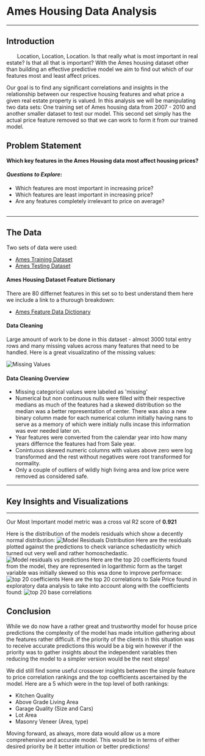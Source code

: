 # Ames Housing Data Analysis
---

## Introduction
&ensp;&ensp;&ensp;&ensp;Location, Location, Location. Is that really what is most important in real estate? Is that all that is important? With the Ames housing dataset other than building an effective predictive model we aim to find out which of our features most and least affect prices.

Our goal is to find any significant correlations and insights in the relationship between our respective housing features and what price a given real estate property is valued. In this analysis we will be manipulating two data sets: One training set of Ames housing data from 2007 - 2010 and another smaller dataset to test our model. This second set simply has the actual price feature removed so that we can work to form it from our trained model. 


## Problem Statement
**Which key features in the Ames Housing data most affect housing prices?** 

#### *Questions to Explore*:
- Which features are most important in increasing price?
- Which features are least important in increasing price?
- Are any features completely irrelevant to price on average?
<br><br>
---
## The Data
Two sets of data were used:

- [Ames Training Dataset]('data/train.csv')
- [Ames Testing Dataset]('data/test.csv')


#### Ames Housing Dataset Feature Dictionary

There are 80 differnet features in this set so to best understand them here we include a link to a thurough breakdown:

- [Ames Feature Data Dictionary](http://jse.amstat.org/v19n3/decock/DataDocumentation.txt)


#### Data Cleaning 

Large amount of work to be done in this dataset - almost 3000 total entry rows and many missing values across many features that need to be handled. Here is a great visualizatino of the missing values:

![Missing Values](Visuals/missing_vals.png)

#### Data Cleaning Overview

- Missing categorical values were labeled as 'missing'
- Numerical but non continuous nulls were filled with their respective medians as much of the features had a skewed distribution so the median was a better representation of center. There was also a new binary column made for each numerical column initially having nans to serve as a memory of which were initialy nulls incase this information was ever needed later on.
- Year features were converted from the calendar year into how many years differnce the features had from Sale year. 
- Conintuous skewed numeric columns with values above zero were log transformed and the rest without negatives were root transformed for normality.
- Only a couple of outliers of wildly high living area and low price were removed as considered safe.


---

## Key Insights and Visualizations
--- 
Our Most Important model metric was a cross val R2 score of **0.921**

Here is the distribution of the models residuals which show a decently normal distribution:
![Model Residuals Distribution](Visuals/residual_distribution.png)
Here are the residuals plotted against the predictions to check variance schedasticity which turned out very well and rather homoschedastic.
![Model residuals vs predictions](Visuals/residual_predictions.png)
Here are the top 20 coefficients found from the model, they are represented in logarithmic form as the target variable was initially skewed so this wsa done to improve performace:
![top 20 coefficients](Visuals/top_20.png)
Here are the top 20 correlations to Sale Price found in exploratory data analysis to take into account along with the coefficients found:
![top 20 base correlations](Visuals/corr_heatmap_top20.png)


## Conclusion
While we do now have a rather great and trustworthy model for house price predictions the complexity of the model has made intuition gathering about the features rather difficult. If the priority of the clients in this situation was to receive accurate predictions this would be a big win however if the priority was to gather insights about the independent variables then reducing the model to a simpler version would be the next steps!

We did still find some useful crossover insights between the simple feature to price correlation rankings and the top coefficients ascertained by the model. Here are a 5 which were in the top level of both rankings:
- Kitchen Quality
- Above Grade Living Area
- Garage Quality (Size and Cars)
- Lot Area
- Masonry Veneer (Area, type)

Moving forward, as always, more data would allow us a more comprehensive and accurate model. This would be in terms of either desired priority be it better intuition or better predictions! 

